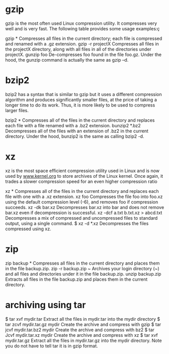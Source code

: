 # gzip

gzip is the most often used Linux compression utility. It compresses very well and is very fast. The following table provides some usage examples:ç

gzip * 				Compresses all files in the current directory; each file is compressed and renamed with a .gz extension.
gzip -r projectX 		Compresses all files in the projectX directory, along with all files in all of the directories under projectX.
gunzip foo 			De-compresses foo found in the file foo.gz. Under the hood, the gunzip command is actually the same as gzip –d.



# bzip2

bzip2 has a syntax that is similar to gzip but it uses a different compression algorithm and produces significantly smaller files, at the price of taking a longer time to do its work. Thus, it is more likely to be used to compress larger files.

bzip2 * 			Compresses all of the files in the current directory and replaces each file with a file renamed with a .bz2 extension.
bunzip2 *.bz2 			Decompresses all of the files with an extension of .bz2 in the current directory. Under the hood, bunzip2 is the same as calling bzip2 -d.


# xz

xz is the most space efficient compression utility used in Linux and is now used by www.kernel.org to store archives of the Linux kernel. Once again, it trades a slower compression speed for an even higher compression ratio


xz * 					Compresses all of the files in the current directory and replaces each file with one with a .xz extension.
xz foo 					Compresses the file foo into foo.xz using the default compression level (-6), and removes foo if compression succeeds.
xz -dk bar.xz 				Decompresses bar.xz into bar and does not remove bar.xz even if decompression is successful.
xz -dcf a.txt b.txt.xz > abcd.txt 	Decompresses a mix of compressed and uncompressed files to standard output, using a single command.
$ xz -d *.xz 				Decompresses the files compressed using xz.


# zip

zip backup * 		Compresses all files in the current directory and places them in the file backup.zip.
zip -r backup.zip ~ 	Archives your login directory (~) and all files and directories under it in the file backup.zip.
unzip backup.zip 	Extracts all files in the file backup.zip and places them in the current directory.


# archiving using tar

$ tar xvf mydir.tar 		Extract all the files in mydir.tar into the mydir directory
$ tar zcvf mydir.tar.gz mydir 	Create the archive and compress with gzip
$ tar jcvf mydir.tar.bz2 mydir 	Create the archive and compress with bz2
$ tar Jcvf mydir.tar.xz mydir 	Create the archive and compress with xz
$ tar xvf mydir.tar.gz 		Extract all the files in mydir.tar.gz into the mydir directory. Note you do not have to tell tar it is in gzip format.
